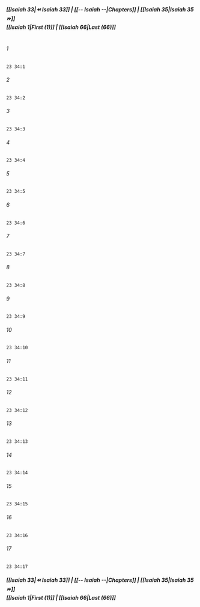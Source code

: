 
##### **[[Isaiah 33|⏪ Isaiah 33]] | [[-- Isaiah --|Chapters]] | [[Isaiah 35|Isaiah 35 ⏩]]**<br>**[[Isaiah 1|First (1)]] | [[Isaiah 66|Last (66)]]**<br><br>

###### 1
``` verse
23 34:1
```
###### 2
``` verse
23 34:2
```
###### 3
``` verse
23 34:3
```
###### 4
``` verse
23 34:4
```
###### 5
``` verse
23 34:5
```
###### 6
``` verse
23 34:6
```
###### 7
``` verse
23 34:7
```
###### 8
``` verse
23 34:8
```
###### 9
``` verse
23 34:9
```
###### 10
``` verse
23 34:10
```
###### 11
``` verse
23 34:11
```
###### 12
``` verse
23 34:12
```
###### 13
``` verse
23 34:13
```
###### 14
``` verse
23 34:14
```
###### 15
``` verse
23 34:15
```
###### 16
``` verse
23 34:16
```
###### 17
``` verse
23 34:17
```

##### **[[Isaiah 33|⏪ Isaiah 33]] | [[-- Isaiah --|Chapters]] | [[Isaiah 35|Isaiah 35 ⏩]]**<br>**[[Isaiah 1|First (1)]] | [[Isaiah 66|Last (66)]]**
